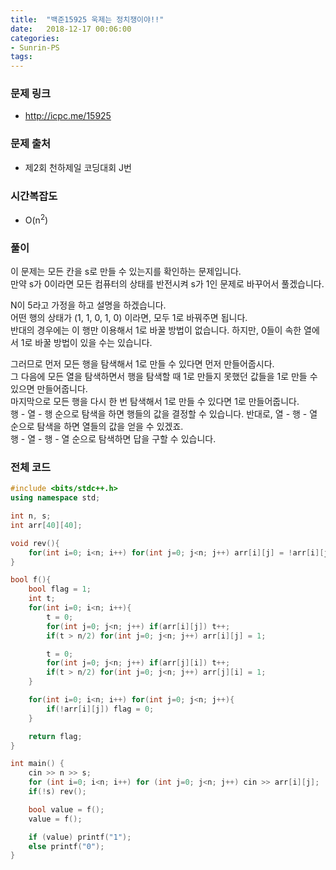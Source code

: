 ```yaml
---
title:  "백준15925 욱제는 정치쟁이야!!"
date:   2018-12-17 00:06:00
categories:
- Sunrin-PS
tags:
---
```


### 문제 링크
* http://icpc.me/15925

### 문제 출처
* 제2회 천하제일 코딩대회 J번

### 시간복잡도
* O(n<sup>2</sup>)

### 풀이
이 문제는 모든 칸을 s로 만들 수 있는지를 확인하는 문제입니다.<br>
만약 s가 0이라면 모든 컴퓨터의 상태를 반전시켜 s가 1인 문제로 바꾸어서 풀겠습니다.

N이 5라고 가정을 하고 설명을 하겠습니다.<br>
어떤 행의 상태가 (1, 1, 0, 1, 0) 이라면, 모두 1로 바꿔주면 됩니다.<br>
반대의 경우에는 이 행만 이용해서 1로 바꿀 방법이 없습니다. 하지만, 0들이 속한 열에서 1로 바꿀 방법이 있을 수는 있습니다.<br>

그러므로 먼저 모든 행을 탐색해서 1로 만들 수 있다면 먼저 만들어줍시다.<br>
그 다음에 모든 열을 탐색하면서 행을 탐색할 때 1로 만들지 못했던 값들을 1로 만들 수 있으면 만들어줍니다.<br>
마지막으로 모든 행을 다시 한 번 탐색해서 1로 만들 수 있다면 1로 만들어줍니다.<br>
행 - 열 - 행 순으로 탐색을 하면 행들의 값을 결정할 수 있습니다. 반대로, 열 - 행 - 열 순으로 탐색을 하면 열들의 값을 얻을 수 있겠죠.<br>
행 - 열 - 행 - 열 순으로 탐색하면 답을 구할 수 있습니다.

### 전체 코드
```cpp
#include <bits/stdc++.h>
using namespace std;

int n, s;
int arr[40][40];

void rev(){
	for(int i=0; i<n; i++) for(int j=0; j<n; j++) arr[i][j] = !arr[i][j];
}

bool f(){
	bool flag = 1;
	int t;
	for(int i=0; i<n; i++){
		t = 0;
		for(int j=0; j<n; j++) if(arr[i][j]) t++;
		if(t > n/2) for(int j=0; j<n; j++) arr[i][j] = 1;

		t = 0;
		for(int j=0; j<n; j++) if(arr[j][i]) t++;
		if(t > n/2) for(int j=0; j<n; j++) arr[j][i] = 1;
	}

	for(int i=0; i<n; i++) for(int j=0; j<n; j++){
		if(!arr[i][j]) flag = 0;
	}

	return flag;
}

int main() {
	cin >> n >> s;
	for (int i=0; i<n; i++) for (int j=0; j<n; j++)	cin >> arr[i][j];
	if(!s) rev();

	bool value = f();
	value = f();

	if (value) printf("1");
	else printf("0");
}
```
